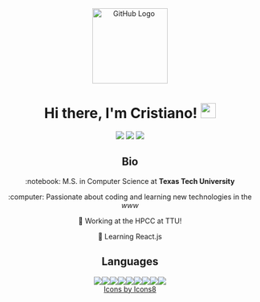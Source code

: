 <div align="center">
<img src="https://github.com/raghavk16/raghavk16/blob/master/octo.gif" alt="GitHub Logo" width="150" height="150" />
</div>

<div align="center">
  <h1>Hi there, I'm Cristiano! <img src="https://raw.githubusercontent.com/MartinHeinz/MartinHeinz/master/wave.gif" width="30px"> </h1> 
</div>

<div align="center">
  <a href="https://www.linkedin.com/in/cristianocaon/"><img src="https://img.shields.io/badge/-cristianocaon-blue?style=flat-square&logo=Linkedin&logoColor=white&link=https://www.linkedin.com/in/cristianocaon/" /></a>
  <a href="https://www.instagram.com/cristiano.caon/"><img src="https://img.shields.io/badge/-cristiano.caon-e4405f?style=flat-square&logo=Instagram&logoColor=white&link=https://www.instagram.com/cristiano.caon/" /></a>
  <a href="mailto:cristiano.e.caon@gmail.com"><img src="https://img.shields.io/badge/-cristiano.e.caon@gmail.com-d14836?style=flat-square&logo=Gmail&logoColor=white&link=mailto:cristiano.e.caon@gmail.com" /></a>
</div>

<div align="center">
  <h2>Bio</h2>
  <p>:notebook: M.S. in Computer Science at <strong>Texas Tech University</strong></p>
  <p>:computer: Passionate about coding and learning new technologies in the <em>www</em></p>
  <p>🔭 Working at the HPCC at TTU!</p>
  <p>🌱 Learning React.js</p>
</div>

<div align="center">
  <h2>Languages</h2>
<img src="https://img.icons8.com/color/42/000000/javascript.png"/><img src="https://img.icons8.com/color/42/000000/python.png"/><img src="https://img.icons8.com/ultraviolet/42/000000/react--v1.png"/><img src="https://img.icons8.com/windows/42/000000/node-js.png"/><img src="https://img.icons8.com/color/42/000000/java-coffee-cup-logo.png"/><img src="https://img.icons8.com/color/42/000000/c-programming.png"/><img src="https://img.icons8.com/plasticine/42/000000/bash.png"/><img src="https://img.icons8.com/color/42/000000/postgreesql.png"/><img src="https://img.icons8.com/color/42/000000/mongodb.png"/>
</div>

<div align="center">
<a href="https://icons8.com/icon/hKrJAdwqbGgG/javascript">Icons by Icons8</a>
</div>
